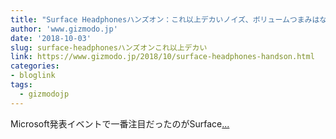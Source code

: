```yaml
---
title: "Surface Headphonesハンズオン：これ以上デカいノイズ、ボリュームつまみはない。"
author: 'www.gizmodo.jp'
date: '2018-10-03'
slug: surface-headphonesハンズオンこれ以上デカい
link: https://www.gizmodo.jp/2018/10/surface-headphones-handson.html
categories:
- bloglink
tags:
  - gizmodojp
---
```


Microsoft発表イベントで一番注目だったのがSurface[... <i class="fas fa-external-link-alt"></i>](https://www.gizmodo.jp/2018/10/surface-headphones-handson.html)


